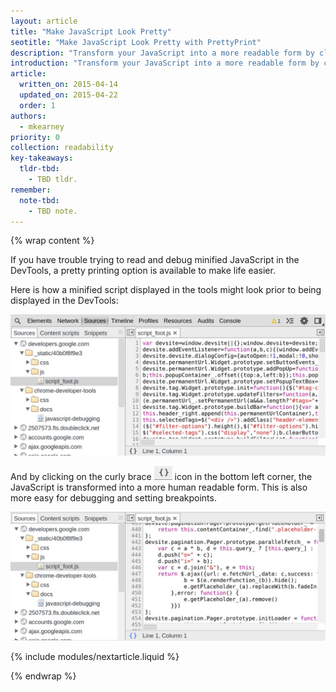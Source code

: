 ```yaml
---
layout: article
title: "Make JavaScript Look Pretty"
seotitle: "Make JavaScript Look Pretty with PrettyPrint"
description: "Transform your JavaScript into a more readable form by clicking on the Pretty Print icon in Chrome DevTools."
introduction: "Transform your JavaScript into a more readable form by clicking on the Pretty Print icon in Chrome DevTools."
article:
  written_on: 2015-04-14
  updated_on: 2015-04-22
  order: 1
authors:
  - mkearney
priority: 0
collection: readability
key-takeaways:
  tldr-tbd:
    - TBD tldr.
remember:
  note-tbd:
    - TBD note.
---
```

{% wrap content %}

If you have trouble trying to read and debug minified JavaScript in the DevTools, a pretty printing option is available to make life easier. 

Here is how a minified script displayed in the tools might look prior to being displayed in the DevTools:

![Minified script](imgs/pretty-print-off.jpg)

And by clicking on the curly brace ![Pretty print icon](imgs/prettyprint-icon.png) icon in the bottom left corner, the JavaScript is transformed into a more human readable form. This is also more easy for debugging and setting breakpoints.

![Pretty print JavaScript](imgs/pretty-print-on.jpg)

{% include modules/nextarticle.liquid %}

{% endwrap %}
